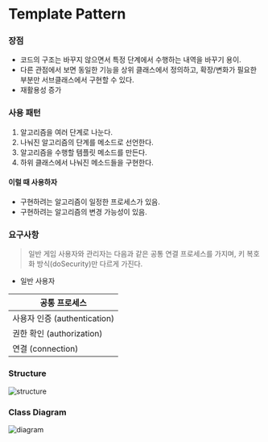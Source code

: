 # Template Pattern

### 장점
* 코드의 구조는 바꾸지 않으면서 특정 단계에서 수행하는 내역을 바꾸기 용이.
* 다른 관점에서 보면 동일한 기능을 상위 클래스에서 정의하고, 확장/변화가 필요한 부분만 서브클래스에서 구현할 수 있다.
* 재활용성 증가

### 사용 패턴
1. 알고리즘을 여러 단계로 나눈다.
2. 나눠진 알고리즘의 단계를 메소드로 선언한다.
3. 알고리즘을 수행할 템플릿 메소드를 만든다.
4. 하위 클래스에서 나눠진 메소드들을 구현한다.

#### 이럴 때 사용하자
* 구현하려는 알고리즘이 일정한 프로세스가 있음.
* 구현하려는 알고리즘의 변경 가능성이 있음.
### 요구사항
> 일반 게임 사용자와 관리자는 다음과 같은 공통 연결 프로세스를 가지며, 키 복호화 방식(doSecurity)만 다르게 가진다. 

* 일반 사용자

| 공통 프로세스   |
| -------------|
| 사용자 인증 (authentication)     |
| 권한 확인 (authorization)     |
| 연결 (connection)  |


### Structure
![structure](https://gmlwjd9405.github.io/images/design-pattern-template-method/template-method-pattern.png)

### Class Diagram
![diagram](https://github.com/ShinMyeongJi/Images/blob/master/designpattern/template.PNG?raw=true)

